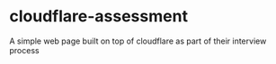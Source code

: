 # cloudflare-assessment
A simple web page built on top of cloudflare as part of their interview process
